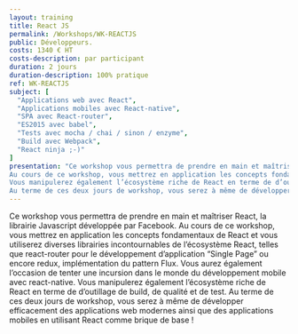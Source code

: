 ```yaml
---
layout: training
title: React JS
permalink: /Workshops/WK-REACTJS
public: Développeurs.
costs: 1340 € HT
costs-description: par participant
duration: 2 jours
duration-description: 100% pratique
ref: WK-REACTJS
subject: [
  "Applications web avec React",
  "Applications mobiles avec React-native",
  "SPA avec React-router",
  "ES2015 avec babel",
  "Tests avec mocha / chai / sinon / enzyme",
  "Build avec Webpack",
  "React ninja ;-)"
]
presentation: "Ce workshop vous permettra de prendre en main et maîtriser React, la librairie Javascript développée par Facebook.
Au cours de ce workshop, vous mettrez en application les concepts fondamentaux de React et vous utiliserez diverses librairies incontournables de l’écosystème React, telles que react-router pour le développement d’application “Single Page” ou encore redux, implémentation du pattern Flux. Vous aurez également l’occasion de tenter une incursion dans le monde du développement mobile avec react-native.
Vous manipulerez également l’écosystème riche de React en terme de d’outillage de build, de qualité et de test.
Au terme de ces deux jours de workshop, vous serez à même de développer efficacement des applications web modernes ainsi que des applications mobiles en utilisant React comme brique de base !"
---
```


Ce workshop vous permettra de prendre en main et maîtriser React, la librairie Javascript développée par Facebook.
Au cours de ce workshop, vous mettrez en application les concepts fondamentaux de React et vous utiliserez diverses librairies incontournables de l’écosystème React, telles que react-router pour le développement d’application “Single Page” ou encore redux, implémentation du pattern Flux. Vous aurez également l’occasion de tenter une incursion dans le monde du développement mobile avec react-native.
Vous manipulerez également l’écosystème riche de React en terme de d’outillage de build, de qualité et de test.
Au terme de ces deux jours de workshop, vous serez à même de développer efficacement des applications web modernes ainsi que des applications mobiles en utilisant React comme brique de base ! 
